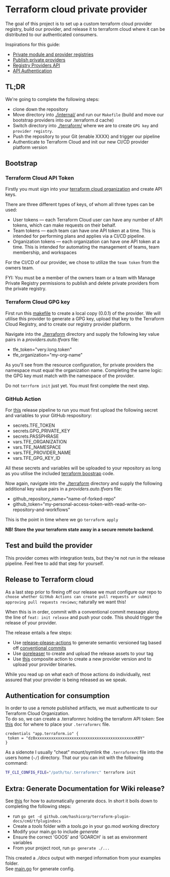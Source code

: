 # **Terraform cloud private provider**

The goal of this project is to set up a custom terraform cloud provider registry, build our provider, and release it to terraform cloud where it can be distributed to our authenticated consumers.

Inspirations for this guide:

- [Private module and provider registries](https://developer.hashicorp.com/terraform/cloud-docs/registry)
- [Publish private providers](https://developer.hashicorp.com/terraform/cloud-docs/registry/publish-providers)
- [Registry Providers API](https://developer.hashicorp.com/terraform/cloud-docs/api-docs/private-registry/providers#create-a-provider)
- [API Authentication](https://developer.hashicorp.com/terraform/cloud-docs/api-docs#authentication)

## **TL;DR**

We're going to complete the following steps:

- clone down the repository
- Move directory into [./internal/](./internal/) and run our `Makefile` (build and move our bootstrap providers into our .terraform.d cache)
- Switch directory into [./terraform/](./terraform/) where we are to create `GPG key` and `provider registry`.
- Push the repository to your Git (enable XXXX) and trigger our pipeline
- Authenticate to Terraform Cloud and init our new CI/CD provider platform version

## **Bootstrap**

### **Terraform Cloud API Token**

Firstly you must sign into your [terraform cloud organization](https://app.terraform.io/) and create API keys.

There are three different types of keys, of whom all three types can be used:

- User tokens — each Terraform Cloud user can have any number of API tokens, which can make requests on their behalf.
- Team tokens — each team can have one API token at a time. This is intended for performing plans and applies via a CI/CD pipeline.
- Organization tokens — each organization can have one API token at a time. This is intended for automating the management of teams, team membership, and workspaces

For the CI/CD of our provider, we chose to utilize the `team token` from the owners team.

FYI: You must be a member of the owners team or a team with Manage Private Registry permissions to publish and delete private providers from the private registry.

### **Terraform Cloud GPG key**

First run this [makefile](./internal/Makefile) to create a local copy (0.0.1) of the provider. We will utilise this provider to generate a GPG key, upload that key to the Terraform Cloud Registry, and to create our registry provider platform.

Navigate into the [./terraform](./terraform/) directory and supply the following key value pairs in a *providers.auto.tfvars* file:

- tfe_token="very.long.token"
- tfe_organization="my-org-name"

As you'll see from the resource configuration, for private providers the namespace must equal the organization name. Completing the same logic: the GPG key must match with the namespace of the provider.

Do not `terrform init` just yet. You must first complete the next step.

### **GitHub Action**

For [this](./.github/workflows/release.yml) release pipeline to run you must first upload the following secret and variables to your GitHub respository:

- secrets.TFE_TOKEN
- secrets.GPG_PRIVATE_KEY
- secrets.PASSPHRASE
- vars.TFE_ORGANIZATION
- vars.TFE_NAMESPACE
- vars.TFE_PROVIDER_NAME
- vars.TFE_GPG_KEY_ID

All these secrets and variables will be uploaded to your repository as long as you utilise the included [terraform boostrap](./terraform/) code.

Now again, navigate into the [./terraform](./terraform/) directory and supply the following additional key value pairs in a *providers.auto.tfvars* file:

- github_repository_name="name-of-forked-repo"
- github_token="my-personal-access-token-with-read-write-on-repository-and-workflows"

This is the point in time where we go `terraform apply`

**NB! Store the your terraform state away in a secure remote backend**.

## **Test and build the provider**

This provider comes with integration tests, but they're not run in the release pipeline. Feel free to add that step for yourself.

## **Release to Terraform cloud**

As a last step prior to fireing off our release we must configure our repo to `choose whether GitHub Actions can create pull requests or submit approving pull requests reviews`; naturally we want this!

When this is in order, commit with a conventional commit message along the line of `feat: init release` and push your code. This should trigger the release of your provider.

The release entails a few steps:

- Use [release-please-actions](https://github.com/google-github-actions/release-please-action) to generate semantic versioned tag based off [conventional commits](https://www.conventionalcommits.org/en/v1.0.0/)
- Use [goreleaser](https://github.com/goreleaser/goreleaser-action) to create and upload the release assets to your tag
- Use [this](https://github.com/Tsanton/tfe-provider-release-action) composite action to create a new provider version and to upload your provider binaries.

While you read up on what each of those actions do individually, rest assured that your provider is being released as we speak.

## **Authentication for consumption**

In order to use a remote published artifacts, we must authenticate to our Terraform Cloud Organization. \
To do so, we can create a .terraformrc holding the terraform API token: See [this](https://developer.hashicorp.com/terraform/cli/config/config-file) doc for where to place your `.terraformrc` file.

```hcl
credentials "app.terraform.io" {
 token = "dz8xxxxxxxxxxxxxxxxxxxxxxxxxxxxxxxxxxxxxxxxxxxxK0Y"
}
```

As a sidenote I usually "cheat" mount/symlink the `.terraformrc` file into the users home (`~/`) directory.
That our you can init with the following command:

```sh
TF_CLI_CONFIG_FILE="/path/to/.terraformrc" terraform init
```

## **Extra: Generate Documentation for Wiki release?**

See [this](https://developer.hashicorp.com/terraform/tutorials/providers/provider-release-publish#generate-provider-documentation) for how to automatically generate docs.
In short it boils down to completing the following steps:

- run ```go get -d github.com/hashicorp/terraform-plugin-docs/cmd/tfplugindocs```
- Create a *tools* folder with a *tools.go* in your go.mod working directory
- Modify your main.go to include *generate*
- Ensure the correct 'GOOS' and 'GOARCH' is set as environment variables
- From your project root, run ```go generate ./...```

This created a *./docs* output with merged information from your examples folder. \
See [main.go](./internal/main.go) for generate config.
